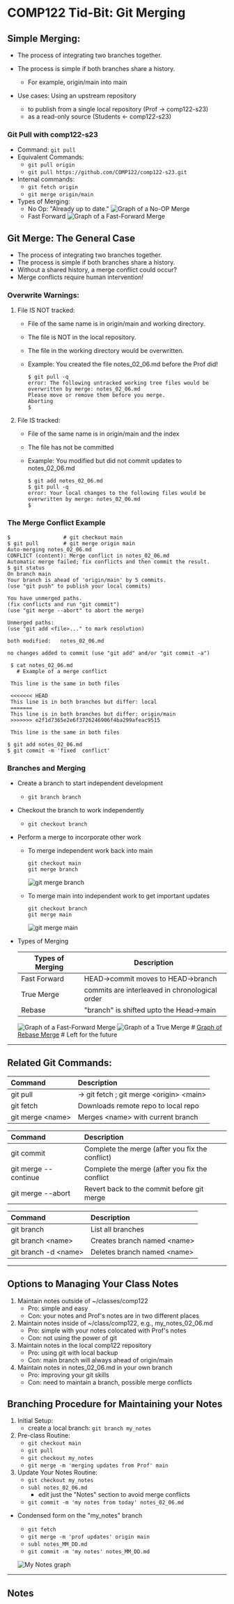 # COMP122 Tid-Bit: Git Merging

## Simple Merging:
   - The process of integrating two branches together.
   - The process is simple if both branches share a history.
     * For example,  origin/main into main

   - Use cases: Using an upstream repository 
     * to publish from a single local repository (Prof -> comp122-s23)
     * as a read-only source (Students <- comp122-s23)

### Git Pull with comp122-s23
   - Command: `git pull`
   - Equivalent Commands:
     - `git pull origin`
     - `git pull https://github.com/COMP122/comp122-s23.git`
   - Internal commands:
     - `git fetch origin`
     - `git merge origin/main`
   - Types of Merging:
     - No Op: "Already up to date." 
       ![Graph of a No-OP Merge](documents/git-pull-up-to-date.png)
     - Fast Forward
       ![Graph of a Fast-Forward Merge](documents/git-pull.png)


## Git Merge: The General Case
   - The process of integrating two branches together.
   - The process is simple if both branches share a history.
   - Without a shared history, a merge conflict could occur?
   - Merge conflicts require human intervention!

### Overwrite Warnings:
  1. File IS NOT tracked: 
     - File of the same name is in origin/main and working directory.
     - The file is NOT in the local repository.
     - The file in the working directory would be overwritten.
     - Example: You created the file notes_02_06.md before the Prof did!

       ```
       $ git pull -q
       error: The following untracked working tree files would be overwritten by merge: notes_02_06.md
       Please move or remove them before you merge.
       Aborting
       $
       ```

  1. File IS tracked:
     - File of the same name is in origin/main and the index
     - The file has not be committed
     - Example: You modified but did not commit updates to notes_02_06.md
 
       ```
       $ git add notes_02_06.md
       $ git pull -q
       error: Your local changes to the following files would be overwritten by merge: notes_02_06.md
       $ 
       ```


### The Merge Conflict Example
  ```
  $                 # git checkout main
  $ git pull        # git merge origin main
  Auto-merging notes_02_06.md
  CONFLICT (content): Merge conflict in notes_02_06.md
  Automatic merge failed; fix conflicts and then commit the result.
  $ git status
  On branch main
  Your branch is ahead of 'origin/main' by 5 commits.
  (use "git push" to publish your local commits)

  You have unmerged paths.
  (fix conflicts and run "git commit")
  (use "git merge --abort" to abort the merge)

  Unmerged paths:
  (use "git add <file>..." to mark resolution)

  both modified:   notes_02_06.md

  no changes added to commit (use "git add" and/or "git commit -a")
  ```

  ```
   $ cat notes_02_06.md
     # Example of a merge conflict

   This line is the same in both files

   <<<<<<< HEAD
   This line is in both branches but differ: local
   =======
   This line is in both branches but differ: origin/main
   >>>>>>> e2f1d7365e2e6f3726246906f4ba299afeac9515

   This line is the same in both files
   ```

   ```
   $ git add notes_02_06.md
   $ git commit -m 'fixed  conflict'
   ```


### Branches and Merging
   - Create a branch to start independent development
     * `git branch branch`

   - Checkout the branch to work independently
     * `git checkout branch`

   - Perform a merge to incorporate other work
     - To merge independent work back into main
       ```
       git checkout main
       git merge branch
       ```
       ![git merge branch](documents/git-merge-branch.png)

     - To merge main into independent work to get important updates
       ```
       git checkout branch
       git merge main
       ```
       ![git merge main](documents/git-merge-main.png)


   - Types of Merging

     | Types of Merging  | Description |
     |-------------------|-------------|
     | Fast Forward      | HEAD->commit moves to HEAD->branch              |
     | True Merge        | commits are interleaved in chronological order  |
     | Rebase            | "branch" is shifted upto the Head->main         |
  
     ![Graph of a Fast-Forward Merge](documents/git-merge-ff.png)
     ![Graph of a True Merge](documents/git-merge-branch.png)
     \# [Graph of Rebase Merge](documents/git-rebase-branch.png)  # Left for the future

---
## Related Git Commands:
| Command                 | Description                                    |
|:------------------------|:-----------------------------------------------|
| git pull                | -> git fetch ; git merge \<origin\> \<main\>   |
| git fetch               | Downloads remote repo to local repo            |
| git merge \<name\>      | Merges \<name\> with current branch            |              

| Command                 | Description                                    |
|:------------------------|:-----------------------------------------------|
| git commit              | Complete the merge (after you fix the conflict)
| git merge --continue    | Complete the merge (after you fix the conflict |
| git merge --abort       | Revert back to the commit before git merge     |


| Command                 | Description                     |
|:------------------------|:--------------------------------|
| git branch              | List all branches               |
| git branch \<name\>     | Creates branch named \<name\>   |
| git branch -d \<name\>  | Deletes branch named \<name\>   |


---
## Options to Managing Your Class Notes
  1. Maintain notes outside of ~/classes/comp122
     - Pro: simple and easy
     - Con: your notes and Prof's notes are in two different places 
  1. Maintain notes inside of ~/class/comp122, e.g., my_notes_02_06.md
     - Pro: simple with your notes colocated with Prof's notes
     - Con: not using the power of git
  1. Maintain notes in the local comp122 repository
     - Pro: using git with local backup
     - Con: main branch will always ahead of origin/main
  1. Maintain notes in notes_02_06.md in your own branch
     - Pro: improving your git skills
     - Con: need to maintain a branch, possible merge conflicts


## Branching Procedure for Maintaining your Notes
  1. Initial Setup: 
     - create a local branch: `git branch my_notes`
  1. Pre-class Routine:
     - `git checkout main`
     - `git pull`
     - `git checkout my_notes`
     - `git merge -m 'merging updates from Prof' main`
  1. Update Your Notes Routine:
     - `git checkout my_notes`
     - `subl notes_02_06.md`
       * edit just the "Notes" section to avoid merge conflicts
     - `git commit -m 'my notes from today' notes_02_06.md`

  * Condensed form on the "my_notes" branch
    - `git fetch`
    - `git merge -m 'prof updates' origin main`
    - `subl notes_MM_DD.md`
    - `git commit -m 'my notes' notes_MM_DD.md`
     
    ![My Notes graph](documents/my-notes-structure.png)

---
## Notes
<!-- This section is for students to place their notes -->


